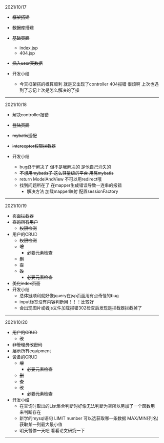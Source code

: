 2021/10/17

+ ~~框架搭建~~
+ ~~数据库搭建~~
+ ~~基础页面~~
    + index.jsp
    + 404.jsp
+ ~~插入user表数据~~

+ 开发小结
    + 今天框架搭的概算顺利 就是又出现了controller 404报错 很烦啊 上次也遇到了忘记上次是怎么解决的了操

---

2021/10/18

+ ~~解决controller报错~~
+ ~~登陆页面~~
+ ~~mybatis适配~~
+ ~~interceptor权限拦截器~~

+ 开发小结
  + bug终于解决了 但不是我解决的 是他自己消失的
  + ~~不想用mybatis了 这么轻量级的平台 用屁mybatis~~
  + return ModelAndView 不可以用redirect哦
  + 找到问题所在了 在mapper生成错误导致一连串的报错
    + 解决方法 加载mapper映射 配置sessionFactory

---

2021/10/19

+ ~~页面拦截器~~
+ ~~查询所有用户~~
  + ~~权限检测~~
+ 用户的CRUD
  + ~~权限检测~~
  + ~~增~~
    + ~~必要元素检查~~
  + ~~删~~
  + ~~查~~
  + ~~改~~
    + ~~必要元素检查~~
+ ~~美化index页面~~
+ 开发小结
  + 总体挺顺利就好像jquery在jsp页面用有点奇怪的bug
  + input标签没有内容判断用！！！比较好
  + 会出现图片或者js文件加载报错302检查后发现是拦截器拦截掉了

---

2021/10/20

+ ~~用户的CRUD~~
  + ~~改~~
+ ~~非管理员改密码~~
+ ~~展示所有equipment~~
+ 设备的CRUD
  + ~~增~~
    + ~~必要元素检查~~
  + ~~删~~
  + ~~查~~
  + ~~改~~
    + ~~必要元素检查~~
+ 开发小结
  + 在查询时取出的List集合判断时好像无法判断为空所以另加了一个函数用来判断存在
  + 新学的mysql语句 LIMIT number 可以选获取哪一条数据 MAX/MIN(列名) 获取某一列最大最小值
  + 明天暂停一天吧 看看论文研究一下

---
